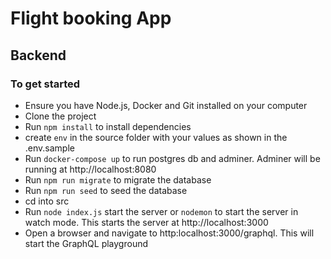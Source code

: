 # Flight booking App

## Backend

### To get started

- Ensure you have Node.js, Docker and Git installed on your computer
- Clone the project
- Run `npm install` to install dependencies
- create `env` in the source folder with your values as shown in the .env.sample
- Run `docker-compose up` to run postgres db and adminer. Adminer will be running at http://localhost:8080
- Run `npm run migrate` to migrate the database
- Run `npm run seed` to seed the database
- cd into src
- Run `node index.js` start the server or `nodemon` to start the server in watch mode. This starts the server at http://localhost:3000
- Open a browser and navigate to http:localhost:3000/graphql. This will start the GraphQL playground
